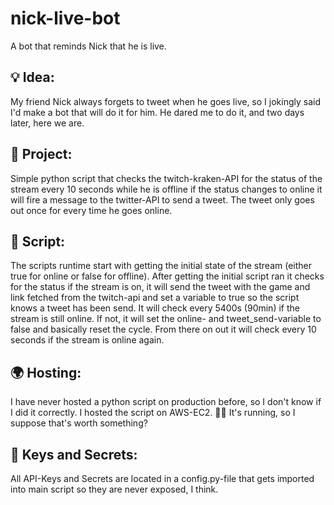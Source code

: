 # nick-live-bot
A bot that reminds Nick that he is live. 

## 💡 Idea:
My friend Nick always forgets to tweet when he goes live, so I jokingly said I'd make a bot that will do it for him. He dared me to do it, and two days later, here we are. 

## 📖 Project:
Simple python script that checks the twitch-kraken-API for the status of the stream every 10 seconds while he is offline if the status changes to online it will fire a message to the twitter-API to send a tweet. The tweet only goes out once for every time he goes online. 

## 🐍 Script:
The scripts runtime start with getting the initial state of the stream (either true for online or false for offline). 
After getting the initial script ran it checks for the status if the stream is on, it will send the tweet with the game and link fetched from the twitch-api and set a variable to true so the script knows a tweet has been send. 
It will check every 5400s (90min) if the stream is still online. If not, it will set the online- and tweet_send-variable to false and basically reset the cycle. 
From there on out it will check every 10 seconds if the stream is online again.

## 🌍 Hosting:
I have never hosted a python script on production before, so I don't know if I did it correctly.
I hosted the script on AWS-EC2. 🤷‍♂️
It's running, so I suppose that's worth something?

## 🔑 Keys and Secrets:
All API-Keys and Secrets are located in a config.py-file that gets imported into main script so they are never exposed, I think.  